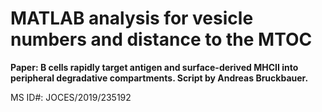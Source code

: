 # MATLAB analysis for vesicle numbers and distance to the MTOC #

**Paper: B cells rapidly target antigen and surface-derived MHCII into peripheral degradative compartments.
Script by Andreas Bruckbauer.**

MS ID#: JOCES/2019/235192
